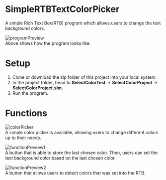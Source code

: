 # SimpleRTBTextColorPicker
A simple Rich Text Box(RTB) program which allows users to change the text background colors.

![programPreview](https://user-images.githubusercontent.com/70519090/159917608-a26688de-8c33-4b07-b685-75086b42745c.png)<br>
Above shows how the program looks like.

# Setup
1. Clone or download the zip folder of this project into your local system.
2. In the project folder, head to **SelectColorTest** -> **SelectColorProject** -> **SelectColorProject.slm**.
3. Run the program.

# Functions
![colorPicker](https://user-images.githubusercontent.com/70519090/159917707-8b1cf124-7da7-4a2f-a64d-93f512e1cd85.png)<br>
A simple color picker is available, allowing users to change different colors up to their needs.

![functionPreview1](https://user-images.githubusercontent.com/70519090/159917795-2f3955f8-bed2-4cc5-b940-a2dfb695afe2.png)<br>
A button that is able to store the last chosen color. Then, users can set the text background color based on the last chosen color.

![functionPreview2](https://user-images.githubusercontent.com/70519090/159917349-948d5d7a-0c98-4d62-892f-46f2fe243aad.png)<br>
A button that allows users to detect colors that was set into the RTB.
